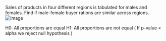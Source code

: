 Sales of products in four different regions is tabulated for males and females. Find if male-female buyer rations are similar across regions.
![image](https://user-images.githubusercontent.com/119057185/207093834-19e9e88b-c90d-4179-b541-4db299e4e2bc.png)

H0: All proportions are equal
H1: All proportions are not equal
( If p-value < alpha we reject null hypothesis )
